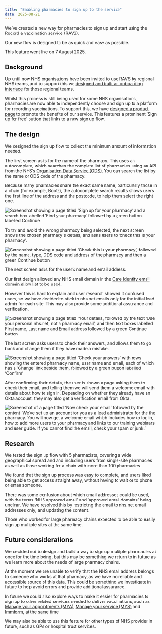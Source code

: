 ```yaml
---
title: "Enabling pharmacies to sign up to the service"
date: 2025-08-21
---
```


We’ve created a new way for pharmacies to sign up and start using the Record a vaccination service (RAVS).

Our new flow is designed to be as quick and easy as possible.

This feature went live on 7 August 2025.

## Background

Up until now NHS organisations have been invited to use RAVS by regional NHS teams, and to support this we [designed and built an onboarding interface](/record-a-vaccination/2024/08/onboarding-organisations-without-spreadsheets/) for those regional teams.

Whilst this process is still being used for some NHS organisations, pharmacies are now able to independently choose and sign up to a platform for recording vaccinations. To support this, we have [designed a product page](/record-a-vaccination/2025/08/promoting-the-service-with-a-product-page/) to promote the benefits of our service. This features a prominent ‘Sign up for free’ button that links to a new sign up flow.

## The design

We designed the sign up flow to collect the minimum amount of information needed.

The first screen asks for the name of the pharmacy. This uses an autocomplete, which searches the complete list of pharmacies using an API from the NHS’s [Organisation Data Service (ODS)](https://www.odsdatasearchandexport.nhs.uk). You can search the list by the name or ODS code of the pharmacy.

Because many pharmacies share the exact same name, particularly those in a chain (for example, Boots), the autocomplete search results shows users the first line of the address and the postcode, to help  them select the right one.

![Screenshot showing a page titled ‘Sign up for your pharmacy’ and a search box labelled ‘Find your pharmacy’ followed by a green button labelled Continue](select-pharmacy.png)

To try and avoid the wrong pharmacy being selected, the next screen shows the chosen pharmacy's details, and asks users to ‘check this is your pharmacy’.

![Screenshot showing a page titled ‘Check this is your pharmacy’, followed by the name, type, ODS code and address of the pharmacy and then a green Continue button](check-pharmacy.png)

The next screen asks for the user’s name and email address.

Our first design allowed any NHS email domain in the [Care Identity email domain allow list](https://digital.nhs.uk/services/care-identity-service/applications-and-services/apply-for-care-id/care-identity-email-domain-allow-list) to be used.

However this is hard to explain and user research showed it confused users, so we have decided to stick to nhs.net emails only for the initial lead admin for each site. This may also provide some additional assurance and verification.

![Screenshot showing a page titled ‘Your details’, followed by the text ‘Use your personal nhs.net, not a pharmacy email’, and then text boxes labelled First name, Last name and Email address followed by a green Continue button](your-details.png)

The last screen asks users to check their answers, and allows them to go back and change them if they have made a mistake.

![Screenshot showing a page titled ‘Check your answers’ with rows showing the entered pharmacy name, user name and email, each of which has a ‘Change’ link beside them, followed by a green button labelled ‘Confirm’](sign-up-check-answers.png)

After confirming their details, the user is shown a page asking them to check their email, and telling them we will send them a welcome email with details about how to sign in. Depending on whether they already have an Okta account, they may also get a verification email from Okta.

![Screenshot of a page titled ‘Now check your email’ followed by the content ‘We’ve set up an account for you as a lead administrator for the the pharmacy. You will now get a welcome email which includes how to log in, how to add more users to your pharmacy and links to our training webinars and user guide. If you cannot find the email, check your spam or junk.’](now-check-your-email.png)

## Research

We tested the sign up flow with 5 pharmacists, covering a wide geographical spread and and including users from single-site pharmacies as well as those working for a chain with more than 100 pharmacies.

We found that the sign up process was easy to complete, and users liked being able to get access straight away, without having to wait or to phone or email someone.

There was some confusion about which email addresses could be used, with the terms ‘NHS approved email’ and ‘approved email domains’ being unclear. We have resolved this by restricting the email to nhs.net email addresses only, and updating the content.

Those who worked for large pharmacy chains expected to be able to easily sign up multiple sites at the same time.

## Future considerations

We decided not to design and build a way to sign up multiple pharmacies at once for the time being, but this may be something we return to in future as we learn more about the needs of large pharmacy chains.

At the moment we are unable to verify that the NHS email address belongs to someone who works at that pharmacy, as we have no reliable and accessible source of this data. This could be something we investigate in future to help avoid errors and provide additional assurance.

In future we could also explore ways to make it easier for pharmacies to sign up to other related services needed to deliver vaccinations, such as [Manage your appointments (MYA)](/manage-your-appointments/), [Manage your service (MYS)](https://www.nhsbsa.nhs.uk/pharmacies-gp-practices-and-appliance-contractors/dispensing-contractors-information/manage-your-service-mys) and [Immform](https://www.service-catalogue.nhs.uk/services/Immform), at the same time.

We may also be able to use this feature for other types of NHS provider in future, such as GPs or hospital trust services.
